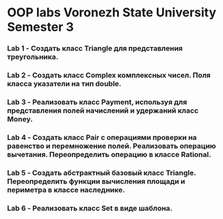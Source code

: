 # OOP labs Voronezh State University Semester 3

### Lab 1 - Создать класс Triangle для представления треугольника.
### Lab 2 - Создать класс Complex комплексных чисел. Поля класса указатели на тип double.
### Lab 3 - Реализовать класс Payment, используя для представления полей начислений и удержаний класс Money.
### Lab 4 - Создать класс Pair с операциями проверки на равенство и перемножение полей. Реализовать операцию вычетания. Переопределить операцию в классе Rational.
### Lab 5 - Создать абстрактный базовый класс Triangle. Переопределить функции вычисления площади и периметра в классе наследнике.
### Lab 6 - Реализовать класс Set в виде шаблона.
